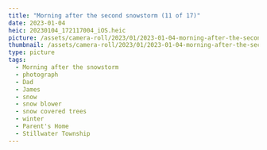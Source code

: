 ```yaml
---
title: "Morning after the second snowstorm (11 of 17)"
date: 2023-01-04
heic: 20230104_172117004_iOS.heic
picture: /assets/camera-roll/2023/01/2023-01-04-morning-after-the-second-snowstorm-11/20230104_172117004_iOS.jpg
thumbnail: /assets/camera-roll/2023/01/2023-01-04-morning-after-the-second-snowstorm-11/20230104_172117004_iOS-thumbnail.jpg
type: picture
tags:
  - Morning after the snowstorm
  - photograph
  - Dad
  - James
  - snow
  - snow blower
  - snow covered trees
  - winter
  - Parent's Home
  - Stillwater Township
---
```

